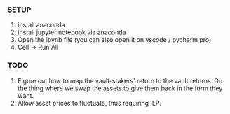### SETUP

1. install anaconda
2. install jupyter notebook via anaconda
3. Open the ipynb file (you can also open it on vscode / pycharm pro)
4. Cell -> Run All

### TODO

1. Figure out how to map the vault-stakers' return to the vault returns. Do the thing where we swap the assets to give them back in the form they want.
2. Allow asset prices to fluctuate, thus requiring ILP.